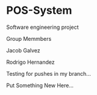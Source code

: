 # POS-System
Software engineering project 

Group Memmbers 

Jacob Galvez

Rodrigo Hernandez

Testing for pushes in my branch...

Put Something New Here...
